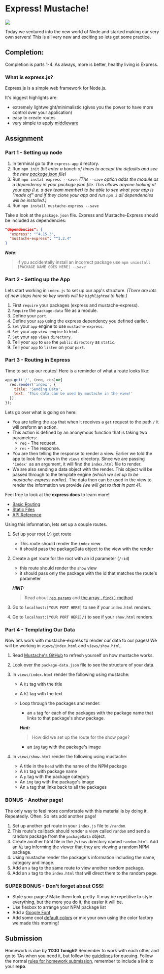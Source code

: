 # Express! Mustache!

![](https://media.giphy.com/media/UXlE9tMhPaJJC/giphy.gif)

Today we ventured into the new world of Node and started making our very own servers! This is all very new and exciting so lets get some practice.

## Completion:
Completion is parts 1-4. As always, more is better, healthy living is Express.

### What is express.js?

Express.js is a simple web framework for Node.js.

It's biggest highlights are:

- extremely lightweight/minimalistic (gives you the power to have more control over your application)
- easy to create routes
- very simple to apply [middleware](https://expressjs.com/en/guide/using-middleware.html)

## Assignment

### Part 1 - Setting up node

1. In terminal go to the `express-app` directory.
2. Run `npm init` _(hit enter a bunch of times to accept the defaults and see the new [package.json](https://docs.npmjs.com/cli/init) file)_
3. Run `npm instal express --save`. _(The `--save` option adds the module as a dependency in your package.json file. This allows anyone looking at your app (i.e. a dev team member) to be able to see what your app is "made of" and if they clone your app and run `npm i` all dependencies will be installed.)_
4. Run `npm install mustache-express --save`

Take a look at the `package.json` file. Express and Mustache-Express should be included as dependencies:

```json
"dependencies": {
  "express": "^4.15.3",
  "mustache-express": "^1.2.4"
}
```
***Note***:
> If you accidentally install an incorrect package use `npm uninstall [PACKAGE NAME GOES HERE] --save`

### Part 2 - Setting up the App

Lets start working in `index.js` to set up our app's structure. _(There are lots of new steps here so key words will be `highlighted` to help.)_

1. First `require` your packages (express and mustache-express).
2. `Require` the `package-data` file as a module.
3. Define your `port`.
4. Define your `app` using the express dependency you defined earlier.
5. `Set` your `app` engine to use `mustache-express`.
6. `Set` your `app` `view engine` to `html`.
7. `Set` your `app` `views` `directory`.
8. Tell your `app` to `use` the `public` `directory` as `static`.
9. Tell your `app` to `listen` on your `port`.

### Part 3 - Routing in Express

Time to set up our routes! Here is a reminder of what a route looks like:
```javascript
app.get('/', (req, res)=>{
  res.render('index', {
    title: 'Sending Data',
    text: 'This data can be used by mustache in the view!'
  });
});
```
Lets go over what is going on here:

- You are telling the `app` that when it receives a `get` request to the path `/` it will preform an action.
- This action is defined by an anonymous function that is taking two parameters:
    - `req` - The request.
    - `res` - The response.
- You are then telling the response to render a view. Earlier we told the app to look for views in the `views` directory. Since we are passing `'index'` as an argument, it will find the `index.html` file to render.
- We are also sending a data object with the render. This object will be passed through to the template engine _(which we set up to be mustache-express earlier)_. The data then can be used in the view to render the information we provide _(we will get to that in part 4)_.

Feel free to look at the **express docs** to learn more!

- [Basic Routing](https://expressjs.com/en/starter/basic-routing.html)
- [Static Files](https://expressjs.com/en/starter/static-files.html)
- [API Reference](https://expressjs.com/en/4x/api.html)

Using this information, lets set up a couple routes.

1. Set up your root (`/`) get route
    - This route should render the `index` view
    - it should pass the packageData object to the view with the render
2. Create a get route for the root with an id parameter (`/:id`)
    - this route should render the `show` view
    - it should pass only the package with the id that matches the route's parameter

    ***HINT:***
    > Read about [`req.params`](https://expressjs.com/en/4x/api.html#req.params) and [the array `.find()` method](https://developer.mozilla.org/en-US/docs/Web/JavaScript/Reference/Global_Objects/Array/find?v=example)

3. Go to `localhost:[YOUR PORT HERE]` to see if your `index.html` renders.
4. Go to `localhost:[YOUR PORT HERE]/1` to see if your `show.html` renders.

### Part 4 - Templating Our Data

Now lets work with mustache-express to render our data to our pages! We will be working in `views/index.html` and `views/show.html`.

1. Read [Mustache's GitHub](https://github.com/janl/mustache.js) to refresh yourself on how mustache works.
2. Look over the `package-data.json` file to see the structure of your data.
3. In `views/index.html` render the following using mustache:
    - A `h1` tag with the title
    - A `h2` tag with the text
    - Loop through the packages and render:
        - an `a` tag for each of the packages with the package name that links to that package's show package.

        ***Hint:***
        > How did we set up the route for the show page?

        - an `img` tag with the package's image

4. In `views/show.html` render the following using mustache:
    - A title in the `head` with the name of the NPM package
    - A `h1` tag with package name
    - A `p` tag with the package category
    - An `img` tag with the package's image
    - An `a` tag that links back to all the packages

### BONUS - Another page!

The only way to feel more comfortable with this material is by doing it. Repeatedly. Often. So lets add another page!

1. Set up another get route in your `index.js` file to `/random`.
2. This route's callback should render a view called `random` and send a random package from the `packageData` object.
3. Create another html file in the `/views` directory named `random.html`. Add an `h1` tag informing the viewer that they are viewing a random NPM package.
4. Using mustache render the package's information including the name, category and image.
5. Add an `a` tag to the same route to view another random package.
6. Add an `a` tag to the `index.html` that will direct them to the random page.

### SUPER BONUS - Don't forget about CSS!

- Style your pages! Make them look pretty. It may be repetitive to style everything, but the more you do it, the easier it will be.
- Use flexbox to arrange your NPM package list
- Add a [Google Font](https://fonts.google.com/)
- Add some cool [default colors](http://htmlcolorcodes.com/color-names/) or mix your own using the color factory we made this morning!


## Submission

Homework is due by **11:00 Tonight**! Remember to work with each other and go to TAs when you need it, but follow the [guidelines](https://git.generalassemb.ly/wdi-nyc-5-22/course-information/blob/master/how-to-queue-with-TAs.md) for queuing. Follow the normal [rules for homework submission](https://git.generalassemb.ly/wdi-nyc-5-22/course-information/blob/master/homework-policy.md), remember to include a link to your **repo**.
